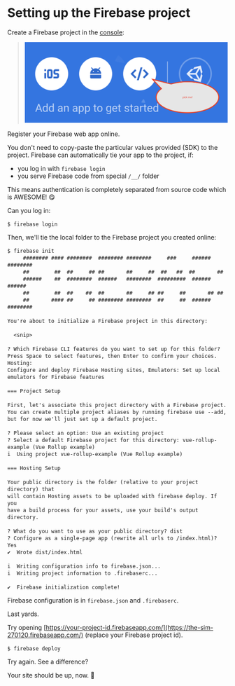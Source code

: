 # Setting up the Firebase project

Create a Firebase project in the [console](https://console.firebase.google.com):

>![](.images/pick-me.png)

Register your Firebase web app online.

You don't need to copy-paste the particular values provided (SDK) to the project. Firebase can automatically tie your app to the project, if:

- you log in with `firebase login`
- you serve Firebase code from special `/__/` folder

This means authentication is completely separated from source code which is AWESOME! 😋

Can you log in:

```
$ firebase login
```

Then, we'll tie the local folder to the Firebase project you created online:

```
$ firebase init
     ######## #### ########  ######## ########     ###     ######  ########
     ##        ##  ##     ## ##       ##     ##  ##   ##  ##       ##
     ######    ##  ########  ######   ########  #########  ######  ######
     ##        ##  ##    ##  ##       ##     ## ##     ##       ## ##
     ##       #### ##     ## ######## ########  ##     ##  ######  ########

You're about to initialize a Firebase project in this directory:

  <snip>

? Which Firebase CLI features do you want to set up for this folder? Press Space to select features, then Enter to confirm your choices. Hosting: 
Configure and deploy Firebase Hosting sites, Emulators: Set up local emulators for Firebase features

=== Project Setup

First, let's associate this project directory with a Firebase project.
You can create multiple project aliases by running firebase use --add, 
but for now we'll just set up a default project.

? Please select an option: Use an existing project
? Select a default Firebase project for this directory: vue-rollup-example (Vue Rollup example)
i  Using project vue-rollup-example (Vue Rollup example)

=== Hosting Setup

Your public directory is the folder (relative to your project directory) that
will contain Hosting assets to be uploaded with firebase deploy. If you
have a build process for your assets, use your build's output directory.

? What do you want to use as your public directory? dist
? Configure as a single-page app (rewrite all urls to /index.html)? Yes
✔  Wrote dist/index.html

i  Writing configuration info to firebase.json...
i  Writing project information to .firebaserc...

✔  Firebase initialization complete!
```

Firebase configuration is in `firebase.json` and `.firebaserc`.

Last yards.

Try opening [https://your-project-id.firebaseapp.com/](https://the-sim-270120.firebaseapp.com/) (replace your Firebase project id).

```
$ firebase deploy
```

Try again. See a difference?

Your site should be up, now. 🌟


